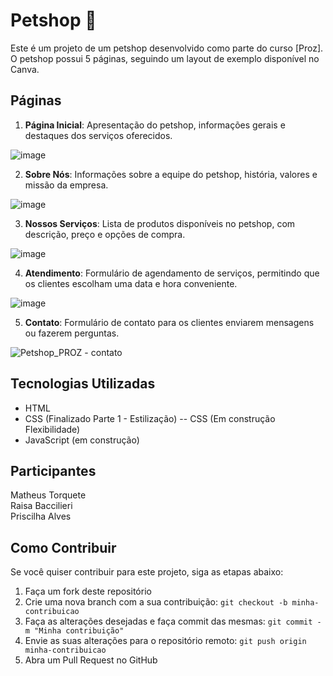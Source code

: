 # Petshop :dog:

Este é um projeto de um petshop desenvolvido como parte do curso [Proz]. O petshop possui 5 páginas, seguindo um layout de exemplo disponível no Canva.

## Páginas

1. **Página Inicial**: Apresentação do petshop, informações gerais e destaques dos serviços oferecidos.

![image](https://github.com/MatheusTorquete/Petshop---Proz04/assets/94683422/7734c08f-67b5-4213-8b9c-d502b00f19a8)



2. **Sobre Nós**: Informações sobre a equipe do petshop, história, valores e missão da empresa.

![image](https://github.com/MatheusTorquete/Petshop---Proz04/assets/94683422/7e145f20-0a36-43b4-9b89-f401f4e5a2c8)


3. **Nossos Serviços**: Lista de produtos disponíveis no petshop, com descrição, preço e opções de compra.

![image](https://github.com/MatheusTorquete/Petshop---Proz04/assets/94683422/d048db89-59f0-4549-bb59-2fe9d2d1bb63)


4. **Atendimento**: Formulário de agendamento de serviços, permitindo que os clientes escolham uma data e hora conveniente. 

![image](https://github.com/MatheusTorquete/Petshop---Proz04/assets/94683422/f0e722c8-4dd2-41e6-b53e-a84ae6d49fd0)


5. **Contato**: Formulário de contato para os clientes enviarem mensagens ou fazerem perguntas.

![Petshop_PROZ - contato](https://github.com/MatheusTorquete/proz-grupo4/assets/94683422/1db802f6-e7cd-4be1-87a5-ba0c5c982c44)


## Tecnologias Utilizadas

- HTML
- CSS (Finalizado Parte 1 - Estilização)
-- CSS (Em construção Flexibilidade)
- JavaScript (em construção)

## Participantes
Matheus Torquete
<br>
Raisa Baccilieri
<br>
Priscilha Alves
<br>



## Como Contribuir

Se você quiser contribuir para este projeto, siga as etapas abaixo:

1. Faça um fork deste repositório
2. Crie uma nova branch com a sua contribuição: `git checkout -b minha-contribuicao`
3. Faça as alterações desejadas e faça commit das mesmas: `git commit -m "Minha contribuição"`
4. Envie as suas alterações para o repositório remoto: `git push origin minha-contribuicao`
5. Abra um Pull Request no GitHub



